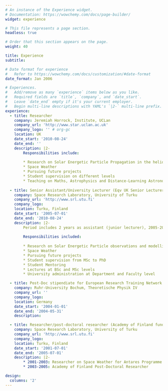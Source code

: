 ```yaml
---
# An instance of the Experience widget.
# Documentation: https://wowchemy.com/docs/page-builder/
widget: experience

# This file represents a page section.
headless: true

# Order that this section appears on the page.
weight: 40

title: Experience
subtitle:

# Date format for experience
#   Refer to https://wowchemy.com/docs/customization/#date-format
date_format: Jan 2006

# Experiences.
#   Add/remove as many `experience` items below as you like.
#   Required fields are `title`, `company`, and `date_start`.
#   Leave `date_end` empty if it's your current employer.
#   Begin multi-line descriptions with YAML's `|2-` multi-line prefix.
experience:
  - title: Researcher
    company: Jeremiah Horrock, Institute, UCLan
    company_url: 'http://www.star.uclan.ac.uk'
    company_logo: '' # org-gc
    location: UK
    date_start: '2010-08-24'
    date_end: ''
    description: |2-
        Responsibilities include:
        
        * Research on Solar Energetic Particle Propagation in the heliosphere
        * Space Weather
        * Pursuing future projects
        * Student supervision on different levels
        * Teaching on Maths, Astrophysics and Distance-Learning Astronomy undergraduate programmes
        
  - title: Senior Assistant/University Lecturer (Eqv UK Senior Lecturer)
    company: Space Research Laboratory, University of Turku
    company_url: 'http://www.srl.utu.fi'
    company_logo: 
    location: Turku, Finland
    date_start: '2005-07-01'
    date_end: '2010-08-24'
    description: |2-
        Period includes 2 years as assistant (junior lecturer), 2005-2007. 
        
        Responsibilities included:
        
        * Research on Solar Energetic Particle observations and modelling
        * Space Weather
        * Pursuing future projects
        * Student supervision from MSc to PhD
        * Student Mentoring
        * Lectures at BSc and MSc levels
        * University administration at Department and Faculty level

  - title: Post-Doc stipendiate for European Research Training Network
    company: Ruhr-University Bochum, Theoretische Physik IV
    company_url: ''
    company_logo: 
    location: Germany
    date_start: '2004-01-01'
    date_end: '2004-05-31'
    description: 

  - title: Researcher/post-doctoral researcher (Academy of Finland funded)
    company: Space Research Laboratory, University of Turku
    company_url: 'http://www.srl.utu.fi'
    company_logo: 
    location: Turku, Finland
    date_start: '2001-07-01'
    date_end: '2005-07-01'
    description: |2-
        * 2001-2003: Researcher on Space Weather for Antares Programme
        * 2003-2005: Academy of Finland Post-Doctoral Researcher

design:
  columns: '2'
---
```

